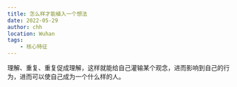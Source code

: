 ```yaml
---
title: 怎么样才能植入一个想法
date: 2022-05-29
author: chh
location: Wuhan
tags:
    - 核心特征
---
```


理解、重复、重复促成理解，这样就能给自己灌输某个观念，进而影响到自己的行为，进而可以使自己成为一个什么样的人。